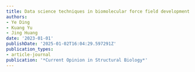 ```yaml
---
title: Data science techniques in biomolecular force field development
authors:
- Ye Ding
- Kuang Yu
- Jing Huang
date: '2023-01-01'
publishDate: '2025-01-02T16:04:29.597291Z'
publication_types:
- article-journal
publication: '*Current Opinion in Structural Biology*'
---
```

